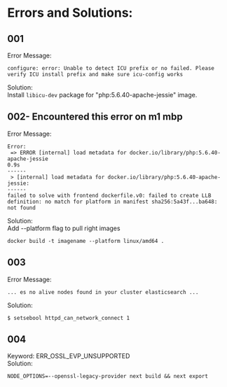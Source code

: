 # Errors and Solutions:

## 001
Error Message:
```
configure: error: Unable to detect ICU prefix or no failed. Please verify ICU install prefix and make sure icu-config works
```
Solution:  
Install ```libicu-dev``` package for "php:5.6.40-apache-jessie" image.

## 002- Encountered this error on m1 mbp
Error Message:
```
Error:
 => ERROR [internal] load metadata for docker.io/library/php:5.6.40-apache-jessie                                                                                                                                                  0.9s
------
 > [internal] load metadata for docker.io/library/php:5.6.40-apache-jessie:
------
failed to solve with frontend dockerfile.v0: failed to create LLB definition: no match for platform in manifest sha256:5a43f...ba648: not found
```

Solution:  
Add --platform flag to pull right images
```
docker build -t imagename --platform linux/amd64 .
```

## 003
Error Message:
```
... es no alive nodes found in your cluster elasticsearch ...
```

Solution:
```
$ setsebool httpd_can_network_connect 1
```

## 004 
Keyword: ERR_OSSL_EVP_UNSUPPORTED  
Solution:
```shell
NODE_OPTIONS=--openssl-legacy-provider next build && next export
```